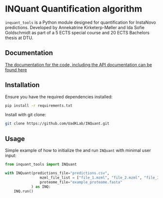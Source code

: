 # INQuant Quantification algorithm

`inquant_tools` is a Python module designed for quantification for InstaNovo predictions. 
Developed by Annekatrine Kirketerp-Møller and Ida Sofie Goldschmidt as part of a 5 ECTS special course and 20 ECTS Bachelors thesis at DTU.

## Documentation
[The documentation for the code, including the API documentation can be found here](https://uadklab.github.io/INQuant/)

## Installation

Ensure you have the required dependencies installed:

```bash
pip install -r requirements.txt
```

Install with git clone:

```bash
git clone https://github.com/UadKLab/INQuant.git
```

## Usage

Simple example of how to initialize the and run `INQuant` with minimal user input:

```python
from inquant_tools import INQuant  

with INQuant(predictions_file="predictions.csv",
                mzml_file_list = ["file_1.mzml", "file_2.mzml", "file_3.mzml"],
                proteome_file="example_proteome.fasta"
            ) as INQ:          
    INQ.run()
```
